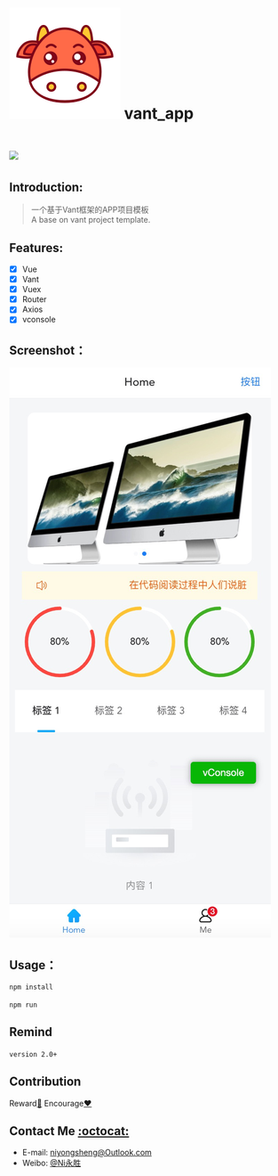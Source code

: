 ![(logo)](https://github.com/niyongsheng/vant_app/blob/master/logo.png?raw=true)
vant_app
===
[![](https://img.shields.io/badge/license-MIT-blue.svg)](https://github.com/niyongsheng/BaseClass_MVP_IOS/blob/master/LICENSE)
===

## Introduction:
> 一个基于Vant框架的APP项目模板<br>
> A base on vant project template.

## Features:
- [x] Vue
- [x] Vant
- [x] Vuex
- [x] Router
- [x] Axios
- [x] vconsole

## Screenshot：
![image](https://github.com/niyongsheng/niyongsheng.github.io/blob/master/Document/vant_app_screenshot.jpg)

## Usage：
```node
npm install

npm run
```

## Remind
 `version 2.0+`<br>

## Contribution
Reward[:lollipop:](https://github.com/niyongsheng/niyongsheng.github.io/blob/master/Beg/README.md)  Encourage[:heart:](https://github.com/niyongsheng/vant_app/stargazers)

## Contact Me [:octocat:](https://niyongsheng.github.io)
* E-mail: niyongsheng@Outlook.com
* Weibo: [@Ni永胜](https://weibo.com/u/7317805089)
